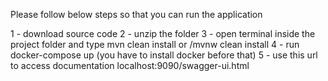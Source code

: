 Please follow below steps so that you can run the application

1 - download source code 
2 - unzip the folder 
3 - open terminal inside the project folder and type mvn clean install or /mvnw clean install 
4 - run docker-compose up (you have to install docker before that) 
5 - use this url to access documentation localhost:9090/swagger-ui.html 
